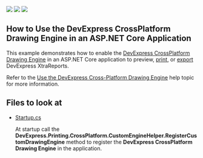 <!-- default badges list -->
![](https://img.shields.io/endpoint?url=https://codecentral.devexpress.com/api/v1/VersionRange/259715972/2021.2)
[![](https://img.shields.io/badge/Open_in_DevExpress_Support_Center-FF7200?style=flat-square&logo=DevExpress&logoColor=white)](https://supportcenter.devexpress.com/ticket/details/T884870)
[![](https://img.shields.io/badge/📖_How_to_use_DevExpress_Examples-e9f6fc?style=flat-square)](https://docs.devexpress.com/GeneralInformation/403183)
<!-- default badges end -->
## How to Use the DevExpress CrossPlatform Drawing Engine in an ASP.NET Core Application

This example demonstrates how to enable the [DevExpress CrossPlatform Drawing Engine](https://www.nuget.org/packages/DevExpress.CrossPlatform.Printing.DrawingEngine) in an ASP.NET Core application to preview, [print](http://docs.devexpress.com/XtraReports/15797), or [export](http://docs.devexpress.com/XtraReports/2618) DevExpress XtraReports.

Refer to the [Use the DevExpress Cross-Platform Drawing Engine](http://docs.devexpress.com/XtraReports/401730) help topic for more information.

## Files to look at

- [Startup.cs](CS/ReportingWebApp/Startup.cs)

    At startup call the **DevExpress.Printing.CrossPlatform.CustomEngineHelper.RegisterCustomDrawingEngine** method to register the **DevExpress CrossPlatform Drawing Engine** in the application.
